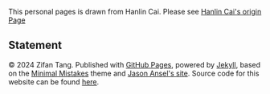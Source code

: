 This personal pages is drawn from Hanlin Cai. Please see [Hanlin Cai's origin Page](https://github.com/GuangLun2000/GuangLun2000.github.io)


## Statement

© 2024 Zifan Tang. Published with [GitHub Pages](https://pages.github.com/), powered by [Jekyll](https://jekyllrb.com/), based on the [Minimal Mistakes](https://mademistakes.com/) theme and [Jason Ansel's site](https://github.com/jansel/jansel.github.io). Source code for this website can be found [here](https://github.com/Anatole12138/Anatole12138.github.io).
